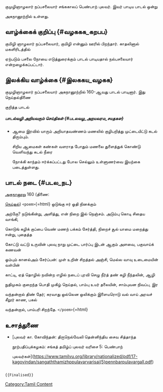குமுழிஞாழலார் நப்பசலையார் சங்ககாலப் பெண்பாற் புலவர். இவர் பாடிய பாடல் ஒன்று
அகநானூற்றில் உள்ளது.

## வாழ்க்கைக் குறிப்பு {#வழககக_கறபப}

குமிழி ஞாழலார் நப்பசலையார், குமிழி என்னும் ஊரில் பிறந்தார். காதலினால் மகளிரிடத்தில்
ஏற்படும் பசலை நோயை எடுத்துரைக்கும் பாடல் பாடியதால் நல்பசலையார் என்றழைக்கப்பட்டார்.

## இலக்கிய வாழ்க்கை {#இலககய_வழகக}

குமுழிஞாழலார் நப்பசலையார் அகநானூற்றில் 160-ஆவது பாடல் பாடினார். இது நெய்தல்திணை
குறித்த பாடல்

##### பாடல்வழி அறியவரும் செய்திகள் {#படலவழ_அறயவரம_சயதகள}

-   ஆமை இரவில் யாரும் அறியாதவண்ணம் மணலில் குழிபறித்து முட்டையிட்டு கடல் திரும்பும்.
    சிறிய ஆமைகள் கண்கள் வளராத போதும் மணலை துளைத்துக் கொண்டு வெளிவந்து கடல் நீரை
    நோக்கி காந்தம் ஈர்க்கப்பட்டது போல செல்லும் உள்ளுணர்வை இயற்கை படைத்துள்ளது.

## பாடல் நடை {#படல_நட}

[அகநானூறு](அகநானூறு "wikilink") 160 (திணை:
[நெய்தல்](நெய்தல்_திணை "wikilink")) `<poem>`{=html} ஒடுங்கு ஈர் ஓதி நினக்கும்
அற்றோ? நடுங்கின்று, அளித்து, என் நிறை இல் நெஞ்சம். அடும்பு கொடி சிதைய வாங்கி,
கொடுங் கழிக் குப்பை வெண் மணற் பக்கம் சேர்த்தி, நிறைச் சூல் யாமை மறைத்து ஈன்று, புதைத்த
கோட்டு வட்டு உருவின் புலவு நாறு முட்டை பார்ப்பு இடன் ஆகும் அளவை, பகுவாய்க் கணவன்
ஓம்பும் கானல்அம் சேர்ப்பன்: முள் உறின் சிறத்தல் அஞ்சி, மெல்ல வாவு உடைமையின் வள்பின்
காட்டி, ஏத் தொழில் நவின்ற எழில் நடைப் புரவி செழு நீர்த் தண் கழி நீந்தலின், ஆழி
நுதிமுகம் குறைந்த பொதி முகிழ் நெய்தல், பாம்பு உயர் தலையின், சாம்புவன நிவப்ப, இர
வந்தன்றால் திண் தேர்; கரவாது ஒல்லென ஒலிக்கும் இளையரொடு வல் வாய் அரவச் சீறூர் காண, பகல்
வந்தன்றால், பாய்பரி சிறந்தே. `</poem>`{=html}

## உசாத்துணை

-   [புலவர் கா. கோவிந்தன்: திருநெல்வேலி தென்னிந்திய சைவ சித்தாந்த
    நூற்பதிப்புக்கழகம்: சங்கத் தமிழ்ப் புலவர் வரிசை 5: பெண்பாற்
    புலவர்கள்](https://www.tamilvu.org/library/nationalized/pdf/17-kagovindan/sangaththamizhppulavarvarisai(5)pennbarpulavargall.pdf)

```{=mediawiki}
{{Finalised}}
```
[Category:Tamil Content](Category:Tamil_Content "wikilink")
